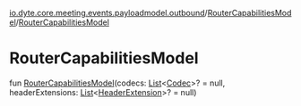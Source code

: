 [io.dyte.core.meeting.events.payloadmodel.outbound](../index.md)/[RouterCapabilitiesModel](index.md)/[RouterCapabilitiesModel](-router-capabilities-model.md)

# RouterCapabilitiesModel


fun [RouterCapabilitiesModel](-router-capabilities-model.md)(codecs: [List](https://kotlinlang.org/api/latest/jvm/stdlib/kotlin.collections/-list/index.html)&lt;[Codec](../-codec/index.md)&gt;? = null, headerExtensions: [List](https://kotlinlang.org/api/latest/jvm/stdlib/kotlin.collections/-list/index.html)&lt;[HeaderExtension](../-header-extension/index.md)&gt;? = null)
